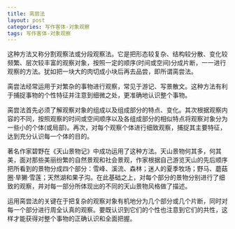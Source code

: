 ```yaml
---
title: 脔尝法
layout: post
categories: 写作客体-对象观察
tags: 写作客体-对象观察
---
```


这种方法又称分割观察法或分段观察法。它是把形态较复杂、结构较分散、变化较频繁、层次较丰富的观察对象，按照一定的顺序(时间或空间)分成片断，一一进行观察的方法。犹如把一块大的肉切成小块后再去品尝，即所谓脔尝法。

脔尝法经常运用于对繁杂的事物进行观察，常见于游记、写景散文。这种方法有利于捕捉事物的个性特征并注意到细微之处，更准确地认识整个事物。

脔尝法首先必须了解观察对象的组成以及组成部分的特点、变化。其次根据观察内容的不同，按照观察的时间或空间顺序以及各组成部分的相似特点将观察对象分为一些小的个体(或局部)。再次，对每个观察个体进行细致观察，捕捉其主要特征，达到充分认识每一个体的目的。

著名作家碧野在《天山景物记》中成功运用了这种方法。天山景物何其多，何其美，面对那些美丽纷繁的自然景观和社会景观，作家根据自己游览天山的先后顺序把所看到的景物分成四个部分：雪峰、溪流、森林；迷人的夏季牧场；野马、蘑菇圈·旱獭·雪莲；天然湖和果子沟。在此基础之上，对每个部分的景物分别进行了细致的观察，并对每一部分所体现出的不同的天山景物风格做了描述。

运用脔尝法的关键在于把复杂的观察对象有机地分为几个部分或几个片断，同时对每一个部分进行周全认真的观察。要既认识到它们的个性也注意到它们的共性，这样才能获得对整个事物的正确认识和全面把握。 